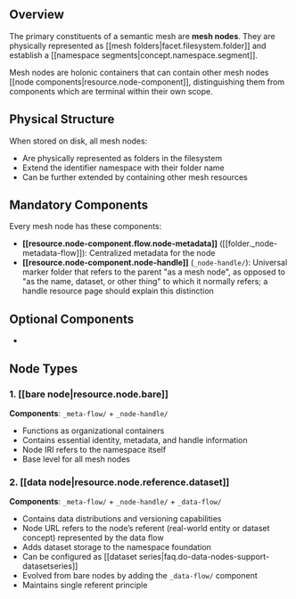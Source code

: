 
## Overview

The primary constituents of a semantic mesh are **mesh nodes**. They are physically represented as [[mesh folders|facet.filesystem.folder]] and establish a [[namespace segments|concept.namespace.segment]].

Mesh nodes are holonic containers that can contain other mesh nodes [[node components|resource.node-component]], distinguishing them from components which are terminal within their own scope.

## Physical Structure

When stored on disk, all mesh nodes:
- Are physically represented as folders in the filesystem
- Extend the identifier namespace with their folder name
- Can be further extended by containing other mesh resources

## Mandatory Components

Every mesh node has these components:

- **[[resource.node-component.flow.node-metadata]]** ([[folder._node-metadata-flow]]): Centralized metadata for the node
- **[[resource.node-component.node-handle]]** (`_node-handle/`): Universal marker folder that refers to the parent "as a mesh node", as opposed to "as the name, dataset, or other thing" to which it normally refers; a handle resource page should explain this distinction

## Optional Components

- 

## Node Types

### 1. [[bare node|resource.node.bare]]
**Components**: `_meta-flow/` + `_node-handle/`
- Functions as organizational containers
- Contains essential identity, metadata, and handle information
- Node IRI refers to the namespace itself
- Base level for all mesh nodes


### 2. [[data node|resource.node.reference.dataset]]
**Components**: `_meta-flow/` + `_node-handle/` + `_data-flow/`
- Contains data distributions and versioning capabilities
- Node URL refers to the node’s referent (real-world entity or dataset concept) represented by the data flow
- Adds dataset storage to the namespace foundation
- Can be configured as [[dataset series|faq.do-data-nodes-support-datasetseries]]
- Evolved from bare nodes by adding the `_data-flow/` component
- Maintains single referent principle
